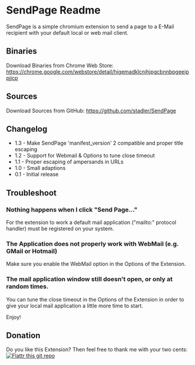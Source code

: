 SendPage Readme
===============

SendPage is a simple chromium extension to send a page to a E-Mail recipient
with your default local or web mail client.

Binaries
--------
Download Binaries from Chrome Web Store:
https://chrome.google.com/webstore/detail/higemadklcnjhjpgcbnnbpgeeippjjcp

Sources
-------
Download Sources from GitHub:
https://github.com/stadler/SendPage

Changelog
---------
 * 1.3 - Make SendPage 'manifest_version' 2 compatible and proper title escaping
 * 1.2 - Support for Webmail & Options to tune close timeout
 * 1.1 - Proper escaping of ampersands in URLs
 * 1.0 - Small adaptions
 * 0.1 - Initial release
 
Troubleshoot
------------
### Nothing happens when I click "Send Page..."
For the extension to work a default mail application ("mailto:" protocol handler) must be registered on your system.

### The Application does not properly work with WebMail (e.g. GMail or Hotmail)
Make sure you enable the WebMail option in the Options of the Extension.

### The mail application window still doesn't open, or only at random times.
You can tune the close timeout in the Options of the Extension in order to give your local mail application a little more time to start.

Enjoy!

Donation
--------
Do you like this Extension?
Then feel free to thank me with your two cents:
[![Flattr this git repo](http://api.flattr.com/button/flattr-badge-large.png)](http://flattr.com/thing/412283/SendPage-Chromium-Extension) 
